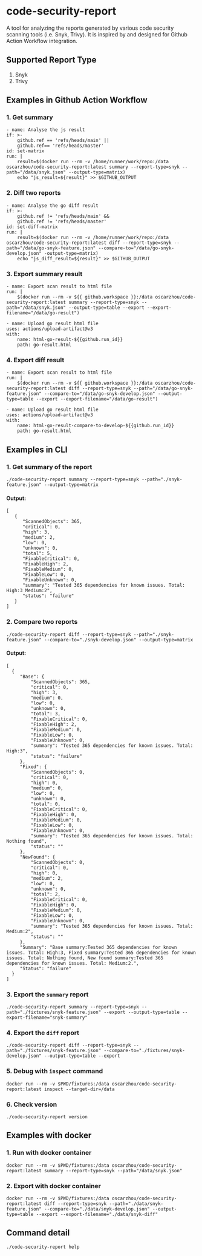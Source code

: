 # code-security-report

A tool for analyzing the reports generated by various code security scanning tools (i.e. Snyk, Trivy). It is inspired by and designed for Github Action Workflow integration.   


## Supported Report Type

1. Snyk
2. Trivy

## Examples in Github Action Workflow


### 1. Get summary

```
- name: Analyse the js result
if: >-
    github.ref == 'refs/heads/main' ||
    github.ref== 'refs/heads/master'
id: set-matrix
run: | 
    result=$(docker run --rm -v /home/runner/work/repo:/data oscarzhou/code-security-report:latest summary --report-type=snyk --path="/data/snyk.json" --output-type=matrix)
    echo "js_result=${result}" >> $GITHUB_OUTPUT
```

### 2. Diff two reports

```
- name: Analyse the go diff result
if: >-
    github.ref != 'refs/heads/main' && 
    github.ref != 'refs/heads/master'
id: set-diff-matrix
run: | 
    result=$(docker run --rm -v /home/runner/work/repo:/data oscarzhou/code-security-report:latest diff --report-type=snyk --path="/data/go-snyk-feature.json" --compare-to="/data/go-snyk-develop.json" -output-type=matrix)
    echo "js_diff_result=${result}" >> $GITHUB_OUTPUT
```

### 3. Export summary result 

```
- name: Export scan result to html file 
run: | 
    $(docker run --rm -v ${{ github.workspace }}:/data oscarzhou/code-security-report:latest summary --report-type=snyk --path="/data/snyk.json" --output-type=table --export --export-filename="/data/go-result")

- name: Upload go result html file
uses: actions/upload-artifact@v3
with:
    name: html-go-result-${{github.run_id}}
    path: go-result.html
```

### 4. Export diff result

```
- name: Export scan result to html file 
run: | 
    $(docker run --rm -v ${{ github.workspace }}:/data oscarzhou/code-security-report:latest diff --report-type=snyk --path="/data/go-snyk-feature.json" --compare-to="/data/go-snyk-develop.json" --output-type=table --export --export-filename="/data/go-result")

- name: Upload go result html file
uses: actions/upload-artifact@v3
with:
    name: html-go-result-compare-to-develop-${{github.run_id}}
    path: go-result.html

```

## Examples in CLI

### 1. Get summary of the report

`./code-security-report summary --report-type=snyk --path="./snyk-feature.json" --output-type=matrix`

#### Output: 

```
[
   {
      "ScannedObjects": 365,
      "critical": 0,
      "high": 3,
      "medium": 2,
      "low": 0,
      "unknown": 0,
      "total": 5,
      "FixableCritical": 0,
      "FixableHigh": 2,
      "FixableMedium": 0,
      "FixableLow": 0,
      "FixableUnknown": 0,
      "summary": "Tested 365 dependencies for known issues. Total: High:3 Medium:2",
      "status": "failure"
   }
]
```

### 2. Compare two reports

`./code-security-report diff --report-type=snyk --path="./snyk-feature.json" --compare-to="./snyk-develop.json" --output-type=matrix`

#### Output:

```
[
  {
     "Base": {
         "ScannedObjects": 365,
         "critical": 0,
         "high": 3,
         "medium": 0,
         "low": 0,
         "unknown": 0,
         "total": 3,
         "FixableCritical": 0,
         "FixableHigh": 2,
         "FixableMedium": 0,
         "FixableLow": 0,
         "FixableUnknown": 0,
         "summary": "Tested 365 dependencies for known issues. Total: High:3",
         "status": "failure"
     },
     "Fixed": {
         "ScannedObjects": 0,
         "critical": 0,
         "high": 0,
         "medium": 0,
         "low": 0,
         "unknown": 0,
         "total": 0,
         "FixableCritical": 0,
         "FixableHigh": 0,
         "FixableMedium": 0,
         "FixableLow": 0,
         "FixableUnknown": 0,
         "summary": "Tested 365 dependencies for known issues. Total: Nothing found",
         "status": ""
     },
     "NewFound": {
         "ScannedObjects": 0,
         "critical": 0,
         "high": 0,
         "medium": 2,
         "low": 0,
         "unknown": 0,
         "total": 2,
         "FixableCritical": 0,
         "FixableHigh": 0,
         "FixableMedium": 0,
         "FixableLow": 0,
         "FixableUnknown": 0,
         "summary": "Tested 365 dependencies for known issues. Total: Medium:2",
         "status": ""
     },
     "Summary": "Base summary:Tested 365 dependencies for known issues. Total: High:3, Fixed summary:Tested 365 dependencies for known issues. Total: Nothing found, New found summary:Tested 365 dependencies for known issues. Total: Medium:2.",
     "Status": "failure"
  }
]
```

### 3. Export the `summary` report


`./code-security-report summary --report-type=snyk --path="./fixtures/snyk-feature.json" --export --output-type=table --export-filename="snyk-summary"`


### 4. Export the `diff` report

`./code-security-report diff --report-type=snyk --path="./fixtures/snyk-feature.json" --compare-to="./fixtures/snyk-develop.json" --output-type=table --export`

### 5. Debug with `inspect` command

`docker run --rm -v $PWD/fixtures:/data oscarzhou/code-security-report:latest inspect --target-dir=/data`


### 6. Check version

`./code-security-report version` 

## Examples with docker

### 1. Run with docker container

`docker run --rm -v $PWD/fixtures:/data oscarzhou/code-security-report:latest summary --report-type=snyk --path="/data/snyk.json"`

### 2. Export with docker container

`docker run --rm -v $PWD/fixtures:/data oscarzhou/code-security-report:latest diff --report-type=snyk --path="./data/snyk-feature.json" --compare-to="./data/snyk-develop.json" --output-type=table --export --export-filename="./data/snyk-diff"`


## Command detail

`./code-security-report help`
